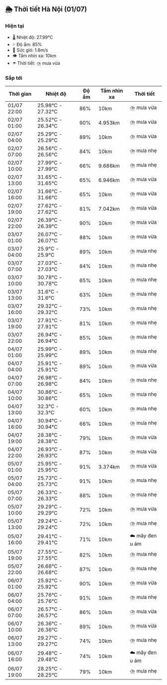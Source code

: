 ## 🌦️ Thời tiết Hà Nội (01/07)

### Hiện tại

- 🌡️ Nhiệt độ: 27.99℃
- 💦 Độ ẩm: 85%
- 💨 Sức gió: 1.8m/s
- 👁️ Tầm nhìn xa: 10km
- ☂️ Thời tiết: ⛈️ mưa vừa

### Sắp tới

| Thời gian | Nhiệt độ | Độ ẩm | Tầm nhìn xa | Thời tiết |
| --- | --- | --- | --- | --- |
| 01/07 22:00 | 25.98℃ - 27.32℃ | 86% | 10km | ⛈️ mưa vừa |
| 02/07 01:00 | 25.52℃ - 26.34℃ | 90% | 4.953km | ⛈️ mưa vừa |
| 02/07 04:00 | 25.29℃ - 25.29℃ | 89% | 10km | ⛈️ mưa vừa |
| 02/07 07:00 | 26.56℃ - 26.56℃ | 84% | 10km | ⛈️ mưa nhẹ |
| 02/07 10:00 | 27.99℃ - 27.99℃ | 66% | 9.686km | ⛈️ mưa nhẹ |
| 02/07 13:00 | 31.65℃ - 31.65℃ | 65% | 6.946km | ⛈️ mưa vừa |
| 02/07 16:00 | 31.66℃ - 31.66℃ | 65% | 10km | ⛈️ mưa vừa |
| 02/07 19:00 | 27.62℃ - 27.62℃ | 81% | 7.042km | ⛈️ mưa vừa |
| 02/07 22:00 | 26.39℃ - 26.39℃ | 90% | 10km | ⛈️ mưa vừa |
| 03/07 01:00 | 26.07℃ - 26.07℃ | 88% | 10km | ⛈️ mưa vừa |
| 03/07 04:00 | 25.9℃ - 25.9℃ | 89% | 10km | ⛈️ mưa nhẹ |
| 03/07 07:00 | 27.03℃ - 27.03℃ | 84% | 10km | ⛈️ mưa nhẹ |
| 03/07 10:00 | 30.78℃ - 30.78℃ | 65% | 10km | ⛈️ mưa nhẹ |
| 03/07 13:00 | 31.6℃ - 31.6℃ | 63% | 10km | ⛈️ mưa nhẹ |
| 03/07 16:00 | 29.32℃ - 29.32℃ | 73% | 10km | ⛈️ mưa nhẹ |
| 03/07 19:00 | 27.91℃ - 27.91℃ | 81% | 10km | ⛈️ mưa nhẹ |
| 03/07 22:00 | 26.94℃ - 26.94℃ | 85% | 10km | ⛈️ mưa nhẹ |
| 04/07 01:00 | 25.99℃ - 25.99℃ | 89% | 10km | ⛈️ mưa nhẹ |
| 04/07 04:00 | 25.91℃ - 25.91℃ | 89% | 10km | ⛈️ mưa vừa |
| 04/07 07:00 | 26.98℃ - 26.98℃ | 84% | 10km | ⛈️ mưa nhẹ |
| 04/07 10:00 | 30.86℃ - 30.86℃ | 65% | 10km | ⛈️ mưa nhẹ |
| 04/07 13:00 | 32.3℃ - 32.3℃ | 60% | 10km | ⛈️ mưa nhẹ |
| 04/07 16:00 | 30.94℃ - 30.94℃ | 66% | 10km | ⛈️ mưa nhẹ |
| 04/07 19:00 | 28.38℃ - 28.38℃ | 79% | 10km | ⛈️ mưa vừa |
| 04/07 22:00 | 26.93℃ - 26.93℃ | 87% | 10km | ⛈️ mưa vừa |
| 05/07 01:00 | 25.95℃ - 25.95℃ | 91% | 3.374km | ⛈️ mưa vừa |
| 05/07 04:00 | 25.73℃ - 25.73℃ | 91% | 10km | ⛈️ mưa nhẹ |
| 05/07 07:00 | 26.33℃ - 26.33℃ | 88% | 10km | ⛈️ mưa nhẹ |
| 05/07 10:00 | 29.29℃ - 29.29℃ | 72% | 10km | ⛈️ mưa vừa |
| 05/07 13:00 | 29.24℃ - 29.24℃ | 72% | 10km | ⛈️ mưa nhẹ |
| 05/07 16:00 | 29.41℃ - 29.41℃ | 71% | 10km | ☁️ mây đen u ám |
| 05/07 19:00 | 27.55℃ - 27.55℃ | 82% | 10km | ⛈️ mưa nhẹ |
| 05/07 22:00 | 26.68℃ - 26.68℃ | 87% | 10km | ⛈️ mưa nhẹ |
| 06/07 01:00 | 25.92℃ - 25.92℃ | 90% | 10km | ⛈️ mưa vừa |
| 06/07 04:00 | 25.76℃ - 25.76℃ | 91% | 10km | ⛈️ mưa nhẹ |
| 06/07 07:00 | 26.57℃ - 26.57℃ | 86% | 10km | ⛈️ mưa vừa |
| 06/07 10:00 | 26.36℃ - 26.36℃ | 89% | 10km | ⛈️ mưa vừa |
| 06/07 13:00 | 29.27℃ - 29.27℃ | 74% | 10km | ⛈️ mưa nhẹ |
| 06/07 16:00 | 29.48℃ - 29.48℃ | 74% | 10km | ☁️ mây đen u ám |
| 06/07 19:00 | 28.25℃ - 28.25℃ | 79% | 10km | ⛈️ mưa nhẹ |
